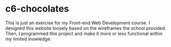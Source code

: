 # c6-chocolates
This is just an exercise for my Front-end Web Development course. I designed this website loosely based on the wireframes the school provided. Then, I programmed this project and make it more or less functional within my limited lnowledge.
